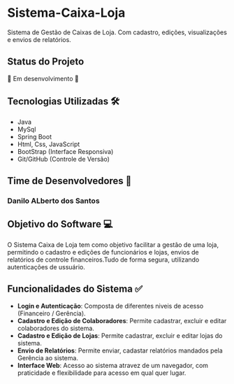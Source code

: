 # Sistema-Caixa-Loja
Sistema de Gestão de Caixas de Loja. Com cadastro, edições, visualizações e envios de relatórios. 

## Status do Projeto
🚧 Em desenvolvimento 🚧

## Tecnologias Utilizadas 🛠️
- Java
- MySql
- Spring Boot
- Html, Css, JavaScript
- BootStrap (Interface Responsiva)
- Git/GitHub (Controle de Versão)

## Time de Desenvolvedores 👥
### Danilo ALberto dos Santos 

## Objetivo do Software 💻
O Sistema Caixa de Loja tem como objetivo facilitar a gestão de uma loja, permitindo o cadastro e edições de funcionários e lojas, envios de relatórios de controle financeiros.Tudo de forma segura, utilizando autenticações de ussuário.

## Funcionalidades do Sistema ✅
- **Login e Autenticação**: Composta de diferentes niveis de acesso (Financeiro / Gerência).
- **Cadastro e Edição de Colaboradores**: Permite cadastrar, excluir e editar colaboradores do sistema.
- **Cadastro e Edição de Lojas**: Permite cadastrar, excluir e editar lojas do sistema.
- **Envio de Relatórios**: Permite enviar, cadastar relatórios mandados pela Gerência ao sistema.
- **Interface Web**: Acesso ao sistema atravez de um navegador, com praticidade e flexibilidade para acesso em qual quer lugar.  
